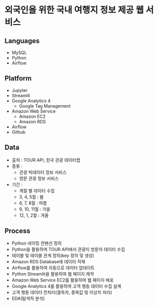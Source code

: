 # 외국인을 위한 국내 여행지 정보 제공 웹 서비스
## Languages
- MySQL
- Python
- Airflow
## Platform
- Jupyter
- Streamlit
- Google Analytics 4
  - Google Tag Management
- Amazon Web Service
  - Amazon EC2
  - Amazon RDS
- Airflow
- Github
## Data
- 출처 : TOUR API, 힌국 관광 데이터랩
- 종류 :
  - 관광 빅데이터 정보 서비스
  - 영문 관광 정보 서비스
- 기간 :
  - 계절 별 데이터 수집
  - 3, 4, 5월 : 봄
  - 6, 7, 8월 : 여름
  - 9, 10, 11월 : 가을
  - 12, 1, 2월 : 겨울
## Process
- Python 네이밍 컨벤션 정의
- Python을 활용하여 TOUR API에서 관광지 방문자 데이터 수집
- 테이블 및 테이블 관계 정의(key 정의 및 생성)
- Amazon RDS Database에 데이터 적재
- Airflow를 활용하여 자동으로 데이터 업데이트
- Python Streamlit을 활용하여 웹 페이지 제작
- Amazon Web Service EC2를 활용하여 웹 페이지 배포
- Google Analytics 4를 활용하여 고객 행동 데이터 수집 설계
- 고객 행동 데이터 전처리(결측치, 중복값 및 이상치 처리)
- EDA(탐색적 분석)
